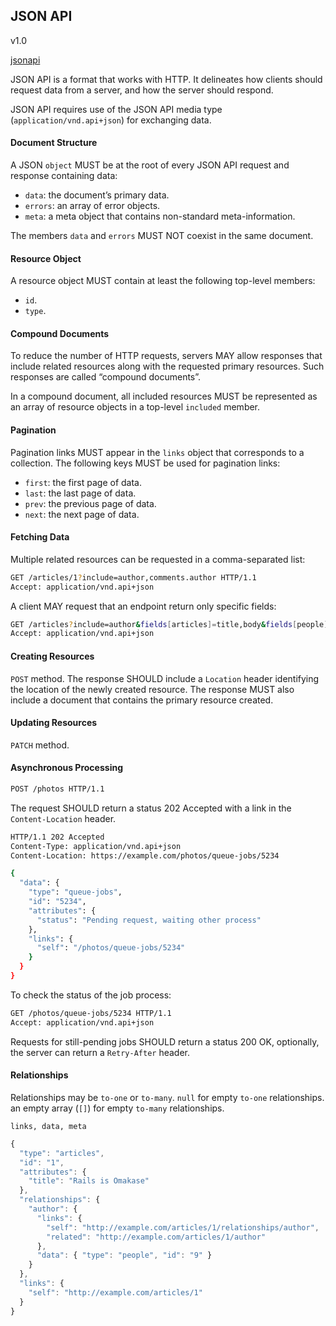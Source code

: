 JSON API
-
v1.0

[jsonapi](http://jsonapi.org/)

JSON API is a format that works with HTTP.
It delineates how clients should request data from a server, and how the server should respond.

JSON API requires use of the JSON API media type (`application/vnd.api+json`) for exchanging data.

#### Document Structure

A JSON `object` MUST be at the root of every JSON API request and response containing data:
* `data`: the document’s primary data.
* `errors`: an array of error objects.
* `meta`: a meta object that contains non-standard meta-information.

The members `data` and `errors` MUST NOT coexist in the same document.

#### Resource Object

A resource object MUST contain at least the following top-level members:
* `id`.
* `type`.

#### Compound Documents

To reduce the number of HTTP requests, servers MAY allow responses that include related resources
along with the requested primary resources. Such responses are called “compound documents”.

In a compound document, all included resources MUST be represented as an array of resource objects
in a top-level `included` member.

#### Pagination

Pagination links MUST appear in the `links` object that corresponds to a collection.
The following keys MUST be used for pagination links:
* `first`: the first page of data.
* `last`: the last page of data.
* `prev`: the previous page of data.
* `next`: the next page of data.

#### Fetching Data

Multiple related resources can be requested in a comma-separated list:
````sh
GET /articles/1?include=author,comments.author HTTP/1.1
Accept: application/vnd.api+json
````

A client MAY request that an endpoint return only specific fields:
````sh
GET /articles?include=author&fields[articles]=title,body&fields[people]=name HTTP/1.1
Accept: application/vnd.api+json
````

#### Creating Resources

`POST` method.
The response SHOULD include a `Location` header identifying the location of the newly created resource.
The response MUST also include a document that contains the primary resource created.

#### Updating Resources

`PATCH` method.

#### Asynchronous Processing

````sh
POST /photos HTTP/1.1
````

The request SHOULD return a status 202 Accepted with a link in the `Content-Location` header.
````sh
HTTP/1.1 202 Accepted
Content-Type: application/vnd.api+json
Content-Location: https://example.com/photos/queue-jobs/5234

{
  "data": {
    "type": "queue-jobs",
    "id": "5234",
    "attributes": {
      "status": "Pending request, waiting other process"
    },
    "links": {
      "self": "/photos/queue-jobs/5234"
    }
  }
}
````

To check the status of the job process:
````sh
GET /photos/queue-jobs/5234 HTTP/1.1
Accept: application/vnd.api+json
````

Requests for still-pending jobs SHOULD return a status 200 OK,
optionally, the server can return a `Retry-After` header.

#### Relationships

Relationships may be `to-one` or `to-many`.
`null` for empty `to-one` relationships.
an empty array (`[]`) for empty `to-many` relationships.

`links, data, meta`

````js
{
  "type": "articles",
  "id": "1",
  "attributes": {
    "title": "Rails is Omakase"
  },
  "relationships": {
    "author": {
      "links": {
        "self": "http://example.com/articles/1/relationships/author",
        "related": "http://example.com/articles/1/author"
      },
      "data": { "type": "people", "id": "9" }
    }
  },
  "links": {
    "self": "http://example.com/articles/1"
  }
}
````

